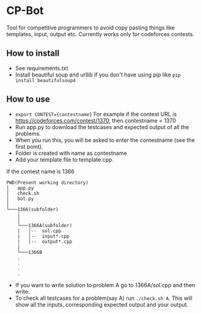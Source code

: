 # CP-Bot
Tool for competitive programmers to avoid copy pasting things like templates, input, output etc.
Currently works only for codeforces contests.

## How to install 
* See requirements.txt
* Install beautiful soup and urllib if you don't have using pip like `` pip install beautifulsoup4 ``

## How to use
* ``export CONTEST={contestname}`` For example if the contest URL is https://codeforces.com/contest/1370, then contestname = 1370
* Run app.py to download the testcases and expected output of all the problems.
* When you run this, you will be asked to enter the contestname (see the first point).
* Folder is created with name as contestname
* Add your template file to template.cpp.


If the contest name is 1366
```
PWD(Present working directory)
│   app.py
│   check.sh
|   bot.py
│
└───1366(subfolder)
    │
    │
    └───1366A(subfolder)
    |   │--  sol.cpp
    |   │--  input*.cpp
    |   │--  output*.cpp
    |
    └───1366B
    .
    .
    .
    .
```
* If you want to write solution to problem A go to 1366A/sol.cpp and then write.
* To check all testcases for a problem(say A) run ``./check.sh A``. This will show all the inputs, corresponding expected output and your output.
